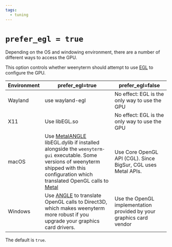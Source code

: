 ```yaml
---
tags:
  - tuning
---
```

# `prefer_egl = true`

Depending on the OS and windowing environment, there are a number of different
ways to access the GPU.

This option controls whether weenyterm should attempt to use
[EGL](https://en.wikipedia.org/wiki/EGL_%28API%29) to configure the GPU.

| Environment | prefer_egl=true | prefer_egl=false |
|-------------|-----------------|------------------|
| Wayland     | use wayland-egl | No effect: EGL is the only way to use the GPU |
| X11         | Use libEGL.so   | No effect: EGL is the only way to use the GPU |
| macOS       | Use [MetalANGLE](https://github.com/kakashidinho/metalangle) libEGL.dylib if installed alongside the `weenyterm-gui` executable.  Some versions of weenyterm shipped with this configuration which translated OpenGL calls to [Metal](https://en.wikipedia.org/wiki/Metal_%28API%29) | Use Core OpenGL API (CGL).  Since BigSur, CGL uses Metal APIs. |
| Windows     | Use [ANGLE](https://chromium.googlesource.com/angle/angle) to translate OpenGL calls to Direct3D, which makes weenyterm more robust if you upgrade your graphics card drivers. | Use the OpenGL implementation provided by your graphics card vendor |

The default is `true`.
